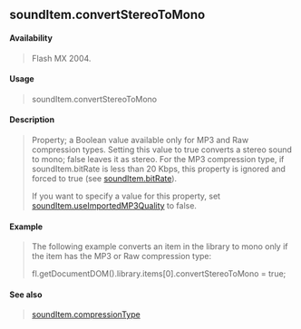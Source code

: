 ## soundItem.convertStereoToMono

#### Availability

> Flash MX 2004.

#### Usage

> soundItem.convertStereoToMono

#### Description

> Property; a Boolean value available only for MP3 and Raw compression types. Setting this value to true converts a stereo sound to mono; false leaves it as stereo. For the MP3 compression type, if soundItem.bitRate is less than 20 Kbps, this property is ignored and forced to true (see [soundItem.bitRate](#_bookmark829)).
>
> If you want to specify a value for this property, set [soundItem.useImportedMP3Quality](#_bookmark842) to false.

#### Example

> The following example converts an item in the library to mono only if the item has the MP3 or Raw compression type:
>
> fl.getDocumentDOM().library.items\[0\].convertStereoToMono = true;

#### See also

> [soundItem.compressionType](#_bookmark831)
